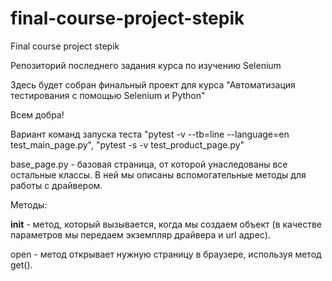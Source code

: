 # final-course-project-stepik
Final course project stepik

Репозиторий последнего задания курса по изучению Selenium

Здесь будет собран финальный проект для курса "Автоматизация тестирования с помощью Selenium и Python" 

Всем добра!
 

Вариант команд запуска теста "pytest -v --tb=line --language=en test_main_page.py", "pytest -s -v test_product_page.py"

base_page.py - базовая страница, от которой унаследованы все остальные классы. В ней мы описаны вспомогательные методы для работы с драйвером.

Методы:

__init__ - метод, который вызывается, когда мы создаем объект (в качестве параметров мы передаем экземпляр драйвера и url адрес).

open - метод открывает нужную страницу в браузере, используя метод get().

